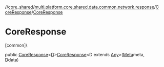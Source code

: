 //[core_shared](../../../index.md)/[multi.platform.core.shared.data.common.network.response](../index.md)/[CoreResponse](index.md)/[CoreResponse](-core-response.md)

# CoreResponse

[common]\

public [CoreResponse](index.md)&lt;[D](index.md)&gt;[CoreResponse](-core-response.md)&lt;D extends [Any](https://kotlinlang.org/api/latest/jvm/stdlib/kotlin/-any/index.html)&gt;([Meta](../../multi.platform.core.shared.domain.common.entity/-meta/index.md)meta, [D](index.md)data)
